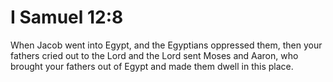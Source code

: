 # I Samuel 12:8

When Jacob went into Egypt, and the Egyptians oppressed them, then your fathers cried out to the Lord and the Lord sent Moses and Aaron, who brought your fathers out of Egypt and made them dwell in this place.
